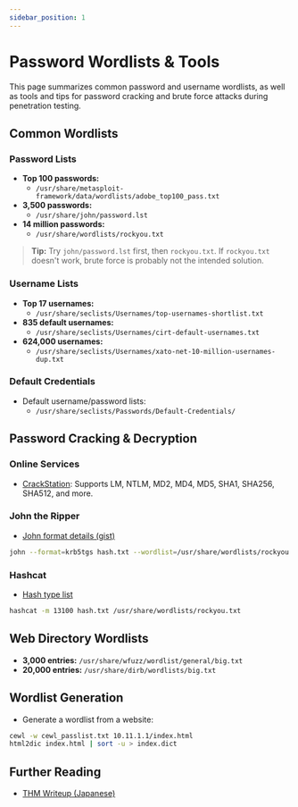 ```yaml
---
sidebar_position: 1
---
```


# Password Wordlists & Tools

This page summarizes common password and username wordlists, as well as tools and tips for password cracking and brute force attacks during penetration testing.

## Common Wordlists

### Password Lists

- **Top 100 passwords:**
  - `/usr/share/metasploit-framework/data/wordlists/adobe_top100_pass.txt`
- **3,500 passwords:**
  - `/usr/share/john/password.lst`
- **14 million passwords:**
  - `/usr/share/wordlists/rockyou.txt`

> **Tip:** Try `john/password.lst` first, then `rockyou.txt`. If `rockyou.txt` doesn't work, brute force is probably not the intended solution.

### Username Lists

- **Top 17 usernames:**
  - `/usr/share/seclists/Usernames/top-usernames-shortlist.txt`
- **835 default usernames:**
  - `/usr/share/seclists/Usernames/cirt-default-usernames.txt`
- **624,000 usernames:**
  - `/usr/share/seclists/Usernames/xato-net-10-million-usernames-dup.txt`

### Default Credentials

- Default username/password lists:
  - `/usr/share/seclists/Passwords/Default-Credentials/`

## Password Cracking & Decryption

### Online Services

- [CrackStation](https://crackstation.net/): Supports LM, NTLM, MD2, MD4, MD5, SHA1, SHA256, SHA512, and more.

### John the Ripper

- [John format details (gist)](https://gist.github.com/hi120ki/2654054e7418cdc3c2437f593e120f9d)

```bash
john --format=krb5tgs hash.txt --wordlist=/usr/share/wordlists/rockyou.txt
```

### Hashcat

- [Hash type list](https://hashcat.net/wiki/doku.php?id=example_hashes)

```bash
hashcat -m 13100 hash.txt /usr/share/wordlists/rockyou.txt
```

## Web Directory Wordlists

- **3,000 entries:** `/usr/share/wfuzz/wordlist/general/big.txt`
- **20,000 entries:** `/usr/share/dirb/wordlists/big.txt`

## Wordlist Generation

- Generate a wordlist from a website:

```bash
cewl -w cewl_passlist.txt 10.11.1.1/index.html
html2dic index.html | sort -u > index.dict
```

## Further Reading

- [THM Writeup (Japanese)](https://tech.kusuwada.com/entry/2022/02/08/151953)
